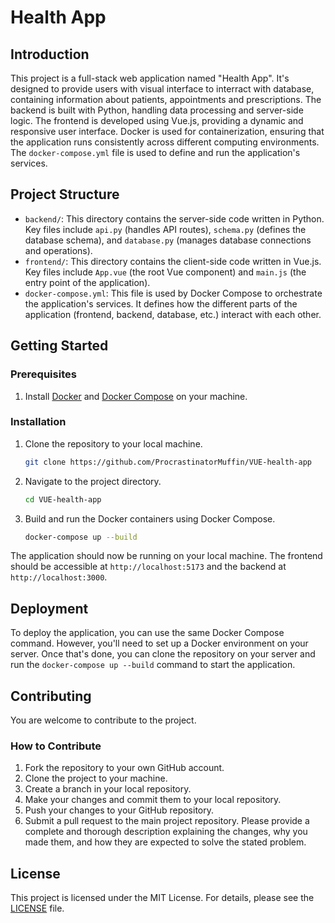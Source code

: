 # Health App

## Introduction
This project is a full-stack web application named "Health App". It's designed to provide users with visual interface to interract with database, containing information about patients, appointments and prescriptions. The backend is built with Python, handling data processing and server-side logic. The frontend is developed using Vue.js, providing a dynamic and responsive user interface. Docker is used for containerization, ensuring that the application runs consistently across different computing environments. The `docker-compose.yml` file is used to define and run the application's services.

## Project Structure
- `backend/`: This directory contains the server-side code written in Python. Key files include `api.py` (handles API routes), `schema.py` (defines the database schema), and `database.py` (manages database connections and operations).
- `frontend/`: This directory contains the client-side code written in Vue.js. Key files include `App.vue` (the root Vue component) and `main.js` (the entry point of the application).
- `docker-compose.yml`: This file is used by Docker Compose to orchestrate the application's services. It defines how the different parts of the application (frontend, backend, database, etc.) interact with each other.

## Getting Started

### Prerequisites

1. Install [Docker](https://docs.docker.com/get-docker/) and [Docker Compose](https://docs.docker.com/compose/install/) on your machine.

### Installation

1. Clone the repository to your local machine.
    ```sh
    git clone https://github.com/ProcrastinatorMuffin/VUE-health-app
    ```

2. Navigate to the project directory.
    ```sh
    cd VUE-health-app
    ```

3. Build and run the Docker containers using Docker Compose.
    ```sh
    docker-compose up --build
    ```

The application should now be running on your local machine. The frontend should be accessible at `http://localhost:5173` and the backend at `http://localhost:3000`.

## Deployment

To deploy the application, you can use the same Docker Compose command. However, you'll need to set up a Docker environment on your server. Once that's done, you can clone the repository on your server and run the `docker-compose up --build` command to start the application.

## Contributing

You are welcome to contribute to the project. 

### How to Contribute

1. Fork the repository to your own GitHub account.
2. Clone the project to your machine.
3. Create a branch in your local repository.
4. Make your changes and commit them to your local repository.
5. Push your changes to your GitHub repository.
6. Submit a pull request to the main project repository. Please provide a complete and thorough description explaining the changes, why you made them, and how they are expected to solve the stated problem.

## License

This project is licensed under the MIT License. For details, please see the [LICENSE](LICENSE.md) file.
